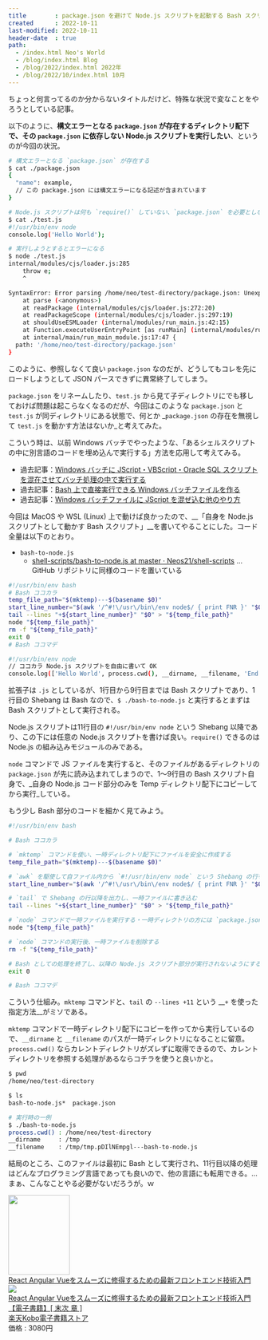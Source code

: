 ```yaml
---
title        : package.json を避けて Node.js スクリプトを起動する Bash スクリプト
created      : 2022-10-11
last-modified: 2022-10-11
header-date  : true
path:
  - /index.html Neo's World
  - /blog/index.html Blog
  - /blog/2022/index.html 2022年
  - /blog/2022/10/index.html 10月
---
```


ちょっと何言ってるのか分からないタイトルだけど、特殊な状況で変なことをやろうとしている記事。

以下のように、__構文エラーとなる `package.json` が存在するディレクトリ配下で、その `package.json` に依存しない Node.js スクリプトを実行したい__、というのが今回の状況。

```bash
# 構文エラーとなる `package.json` が存在する
$ cat ./package.json
{
  "name": example,
  // この package.json には構文エラーになる記述が含まれています
}

# Node.js スクリプトは何も `require()` していない、`package.json` を必要としない内容
$ cat ./test.js
#!/usr/bin/env node
console.log('Hello World');

# 実行しようとするとエラーになる
$ node ./test.js
internal/modules/cjs/loader.js:285
    throw e;
    ^

SyntaxError: Error parsing /home/neo/test-directory/package.json: Unexpected token e in JSON at position 12
    at parse (<anonymous>)
    at readPackage (internal/modules/cjs/loader.js:272:20)
    at readPackageScope (internal/modules/cjs/loader.js:297:19)
    at shouldUseESMLoader (internal/modules/run_main.js:42:15)
    at Function.executeUserEntryPoint [as runMain] (internal/modules/run_main.js:70:24)
    at internal/main/run_main_module.js:17:47 {
  path: '/home/neo/test-directory/package.json'
}
```

このように、参照しなくて良い `package.json` なのだが、どうしてもコレを先にロードしようとして JSON パースできずに異常終了してしまう。

`package.json` をリネームしたり、`test.js` から見て子ディレクトリにでも移しておけば問題は起こらなくなるのだが、今回はこのような `package.json` と `test.js` が同ディレクトリにある状態で、何とか _`package.json` の存在を無視して `test.js` を動かす方法はないか_と考えてみた。

こういう時は、以前 Windows バッチでやったような、「あるシェルスクリプトの中に別言語のコードを埋め込んで実行する」方法を応用して考えてみる。

- 過去記事：[Windows バッチに JScript・VBScript・Oracle SQL スクリプトを混在させてバッチ処理の中で実行する](/blog/2016/10/28-01.html)
- 過去記事：[Bash 上で直接実行できる Windows バッチファイルを作る](/blog/2017/02/03-03.html)
- 過去記事：[Windows バッチファイルに JScript を混ぜ込む他のやり方](/blog/2017/07/02-02.html)

今回は MacOS や WSL (Linux) 上で動けば良かったので、__「自身を Node.js スクリプトとして動かす Bash スクリプト」__を書いてやることにした。コード全量は以下のとおり。

- `bash-to-node.js`
  - [shell-scripts/bash-to-node.js at master · Neos21/shell-scripts](https://github.com/Neos21/shell-scripts/blob/master/node-js/examples/bash-to-node.js) … GitHub リポジトリに同様のコードを置いている

```bash
#!/usr/bin/env bash
# Bash ココカラ
temp_file_path="$(mktemp)---$(basename $0)"
start_line_number="$(awk '/^#!\/usr\/bin\/env node$/ { print FNR }' "$0")"
tail --lines "+${start_line_number}" "$0" > "${temp_file_path}"
node "${temp_file_path}"
rm -f "${temp_file_path}"
exit 0
# Bash ココマデ

#!/usr/bin/env node
// ココカラ Node.js スクリプトを自由に書いて OK
console.log(['Hello World', process.cwd(), __dirname, __filename, 'End'].join('\n'));
```

拡張子は `.js` としているが、1行目から9行目までは Bash スクリプトであり、1行目の Shebang は Bash なので、`$ ./bash-to-node.js` と実行するとまずは Bash スクリプトとして実行される。

Node.js スクリプトは11行目の `#!/usr/bin/env node` という Shebang 以降であり、この下には任意の Node.js スクリプトを書けば良い。`require()` できるのは Node.js の組み込みモジュールのみである。

`node` コマンドで JS ファイルを実行すると、そのファイルがあるディレクトリの `package.json` が先に読み込まれてしまうので、1～9行目の Bash スクリプト自身で、_自身の Node.js コード部分のみを Temp ディレクトリ配下にコピーしてから実行_している。

もう少し Bash 部分のコードを細かく見てみよう。

```bash
#!/usr/bin/env bash

# Bash ココカラ

# `mktemp` コマンドを使い、一時ディレクトリ配下にファイルを安全に作成する
temp_file_path="$(mktemp)---$(basename $0)"

# `awk` を駆使して自ファイル内から `#!/usr/bin/env node` という Shebang の行を探し出す
start_line_number="$(awk '/^#!\/usr\/bin\/env node$/ { print FNR }' "$0")"

# `tail` で Shebang の行以降を出力し、一時ファイルに書き込む
tail --lines "+${start_line_number}" "$0" > "${temp_file_path}"

# `node` コマンドで一時ファイルを実行する・一時ディレクトリの方には `package.json` が存在しないので上手く動くというワケ
node "${temp_file_path}"

# `node` コマンドの実行後、一時ファイルを削除する
rm -f "${temp_file_path}"

# Bash としての処理を終了し、以降の Node.js スクリプト部分が実行されないようにする
exit 0

# Bash ココマデ
```

こういう仕組み。`mktemp` コマンドと、`tail` の `--lines +11` という __`+` を使った指定方法__がミソである。

`mktemp` コマンドで一時ディレクトリ配下にコピーを作ってから実行しているので、`__dirname` と `__filename` のパスが一時ディレクトリになることに留意。`process.cwd()` ならカレントディレクトリがズレずに取得できるので、カレントディレクトリを参照する処理があるならコチラを使うと良いかと。

```bash
$ pwd
/home/neo/test-directory

$ ls
bash-to-node.js*  package.json

# 実行時の一例
$ ./bash-to-node.js
process.cwd() : /home/neo/test-directory
__dirname     : /tmp
__filename    : /tmp/tmp.pDIlNEmpgl---bash-to-node.js
```

結局のところ、このファイルは最初に Bash として実行され、11行目以降の処理はどんなプログラミング言語であっても良いので、他の言語にも転用できる。…まぁ、こんなことやる必要がないだろうが。ｗ

<div class="ad-amazon">
  <div class="ad-amazon-image">
    <a href="https://www.amazon.co.jp/dp/B09NKMKJ8S?tag=neos21-22&amp;linkCode=osi&amp;th=1&amp;psc=1">
      <img src="https://m.media-amazon.com/images/I/41+KBZZVwLL._SL160_.jpg" width="123" height="160">
    </a>
  </div>
  <div class="ad-amazon-info">
    <div class="ad-amazon-title">
      <a href="https://www.amazon.co.jp/dp/B09NKMKJ8S?tag=neos21-22&amp;linkCode=osi&amp;th=1&amp;psc=1">React Angular Vueをスムーズに修得するための最新フロントエンド技術入門</a>
    </div>
  </div>
</div>

<div class="ad-rakuten">
  <div class="ad-rakuten-image">
    <a href="https://hb.afl.rakuten.co.jp/hgc/g00reb42.waxycf23.g00reb42.waxyd080/?pc=https%3A%2F%2Fitem.rakuten.co.jp%2Frakutenkobo-ebooks%2Fcd01eece8d213cdca60be7c05a41ca88%2F&amp;m=http%3A%2F%2Fm.rakuten.co.jp%2Frakutenkobo-ebooks%2Fi%2F20680744%2F">
      <img src="https://thumbnail.image.rakuten.co.jp/@0_mall/rakutenkobo-ebooks/cabinet/1100/2000010661100.jpg?_ex=128x128">
    </a>
  </div>
  <div class="ad-rakuten-info">
    <div class="ad-rakuten-title">
      <a href="https://hb.afl.rakuten.co.jp/hgc/g00reb42.waxycf23.g00reb42.waxyd080/?pc=https%3A%2F%2Fitem.rakuten.co.jp%2Frakutenkobo-ebooks%2Fcd01eece8d213cdca60be7c05a41ca88%2F&amp;m=http%3A%2F%2Fm.rakuten.co.jp%2Frakutenkobo-ebooks%2Fi%2F20680744%2F">React Angular Vueをスムーズに修得するための最新フロントエンド技術入門【電子書籍】[ 末次 章 ]</a>
    </div>
    <div class="ad-rakuten-shop">
      <a href="https://hb.afl.rakuten.co.jp/hgc/g00reb42.waxycf23.g00reb42.waxyd080/?pc=https%3A%2F%2Fwww.rakuten.co.jp%2Frakutenkobo-ebooks%2F&amp;m=http%3A%2F%2Fm.rakuten.co.jp%2Frakutenkobo-ebooks%2F">楽天Kobo電子書籍ストア</a>
    </div>
    <div class="ad-rakuten-price">価格 : 3080円</div>
  </div>
</div>
